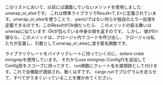このリストにおいて、以前には講義していないメソッドを使用しました: unwrap_or_elseです。 これは標準ライブラリでResult<T, E>に定義されています。unwrap_or_elseを使うことで、 panic!ではない何らか独自のエラー処理を定義できるのです。このResultがOk値だったら、 このメソッドの振る舞いはunwrapに似ています: Okが包んでいる中身の値を返すのです。 しかし、値がErr値なら、このメソッドは、クロージャ内でコードを呼び出し、 クロージャは私たちが定義し、引数としてunwrap_or_elseに渡す匿名関数です。


ライブラリクレートをバイナリクレートに持っていくのに、extern crate minigrepを使用しています。 それからuse minigrep::Config行を追加してConfig型をスコープに持ってきて、 run関数にクレート名を接頭辞として付けます。これで全機能が連結され、動くはずです。 cargo runでプログラムを走らせて、すべてがうまくいっていることを確かめてください。
